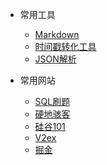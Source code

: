 * 常用工具

    * [Markdown](https://markdown.com.cn/basic-syntax/headings.html)
    * [时间戳转化工具](https://tool.lu/timestamp/)
    * [JSON解析](https://www.json.cn/#gsc.tab=0)


* 常用网站
    * [SQL刷题](https://dwsql.com/)
    * [硬地骇客](https://hardhacker.com/)
    * [硅谷101](https://sv101.fireside.fm/)
    * [V2ex](https://www.v2ex.com/)
    * [掘金](https://juejin.cn/pins)